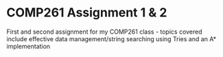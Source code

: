 # COMP261 Assignment 1 & 2
First and second assignment for my COMP261 class - topics covered include effective data management/string searching using Tries and an A* implementation
